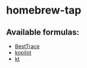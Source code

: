 # homebrew-tap

## Available formulas:

* [BestTrace](https://www.ipip.net/product/client.html#besttrace)
* [kopilot](https://github.com/knight42/kopilot.git)
* [kt](https://github.com/knight42/kt.git)
